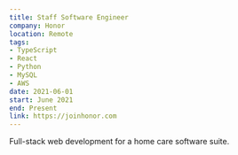 ```yaml
---
title: Staff Software Engineer
company: Honor
location: Remote
tags:
- TypeScript
- React
- Python
- MySQL
- AWS
date: 2021-06-01
start: June 2021
end: Present
link: https://joinhonor.com
---
```

Full-stack web development for a home care software suite.
